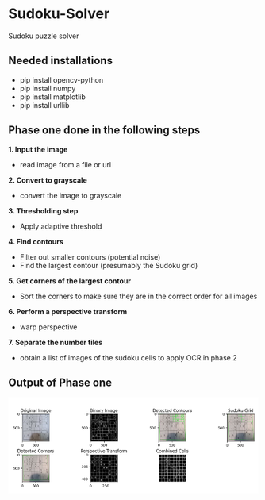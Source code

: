 # Sudoku-Solver
Sudoku puzzle solver 

## Needed installations
- pip install opencv-python
- pip install numpy
- pip install matplotlib
- pip install urllib

## Phase one done in the following steps
**1. Input the image**
- read image from a file or url

**2. Convert to grayscale**
- convert the image to grayscale

**3. Thresholding step**
- Apply adaptive threshold

**4. Find contours**
- Filter out smaller contours (potential noise)
- Find the largest contour (presumably the Sudoku grid)

**5. Get corners of the largest contour**
- Sort the corners to make sure they are in the correct order for all images

**6. Perform a perspective transform**
- warp perspective

**7. Separate the number tiles**
- obtain a list of images of the sudoku cells to apply OCR in phase 2

## Output of Phase one
![Phase_1](https://github.com/nadaWagdy/Sudoku-Solver/blob/main/Phase_1.png?raw=true)